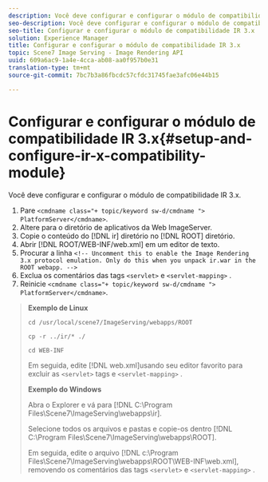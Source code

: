```yaml
---
description: Você deve configurar e configurar o módulo de compatibilidade IR 3.x.
seo-description: Você deve configurar e configurar o módulo de compatibilidade IR 3.x.
seo-title: Configurar e configurar o módulo de compatibilidade IR 3.x
solution: Experience Manager
title: Configurar e configurar o módulo de compatibilidade IR 3.x
topic: Scene7 Image Serving - Image Rendering API
uuid: 609a6ac9-1a4e-4cca-ab08-aa0f957b0e31
translation-type: tm+mt
source-git-commit: 7bc7b3a86fbcdc57cfdc31745fae3afc06e44b15

---
```



# Configurar e configurar o módulo de compatibilidade IR 3.x{#setup-and-configure-ir-x-compatibility-module}

Você deve configurar e configurar o módulo de compatibilidade IR 3.x.

1. Pare `<cmdname class="+ topic/keyword sw-d/cmdname ">  PlatformServer</cmdname>`.
1. Altere para o diretório de aplicativos da Web ImageServer.
1. Copie o conteúdo do [!DNL ir] diretório no [!DNL ROOT] diretório.
1. Abrir [!DNL ROOT/WEB-INF/web.xml] em um editor de texto.
1. Procurar a linha `<!-- Uncomment this to enable the Image Rendering 3.x protocol emulation. Only do this when you unpack ir.war in the ROOT webapp. -->`
1. Exclua os comentários das tags `<servlet>` e `<servlet-mapping>` .
1. Reinicie `<cmdname class="+ topic/keyword sw-d/cmdname ">  PlatformServer</cmdname>`.
>**Exemplo de Linux**
>
>`cd /usr/local/scene7/ImageServing/webapps/ROOT`
>
>`cp -r ../ir/* ./`
>
>`cd WEB-INF`
>
>Em seguida, edite [!DNL web.xml]usando seu editor favorito para excluir as `<servlet>` tags e `<servlet-mapping>` .
>
>**Exemplo do Windows**
>
>Abra o Explorer e vá para [!DNL C:\Program Files\Scene7\ImageServing\webapps\ir].
>
>Selecione todos os arquivos e pastas e copie-os dentro [!DNL C:\Program Files\Scene7\ImageServing\webapps\ROOT].
>
>Em seguida, edite o arquivo [!DNL c:\Program Files\Scene7\ImageServing\webapps\ROOT\WEB-INF\web.xml], removendo os comentários das tags `<servlet>` e `<servlet-mapping>` .

